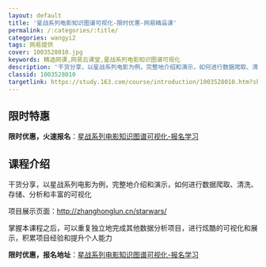 ```yaml
---
layout: default
title: '星战系列电影知识图谱可视化-限时优惠-网易精品课'
permalink: /:categories/:title/
categories: wangyi2
tags: 网易提供
cover: 1003528010.jpg
keywords: 精选网课,网易云课堂,星战系列电影知识图谱可视化
description: '干货分享，以星战系列电影为例，完整地介绍和演示，如何进行数据爬取、清洗、存储、分析和丰富的可视化项目展示页面：http:'
classid: 1003528010
targetlink: https://study.163.com/course/introduction/1003528010.htm?share=1&shareId=1025206652&utm_campaign=share&utm_medium=iphoneShare&utm_source=&utm_u=1025206652
---
```


## 限时特惠

**限时优惠，火速报名**：[星战系列电影知识图谱可视化-报名学习](https://study.163.com/course/introduction/1003528010.htm?share=1&shareId=1025206652&utm_campaign=share&utm_medium=iphoneShare&utm_source=&utm_u=1025206652)

## 课程介绍

干货分享，以星战系列电影为例，完整地介绍和演示，如何进行数据爬取、清洗、存储、分析和丰富的可视化



项目展示页面：http://zhanghonglun.cn/starwars/



掌握本课程之后，可以重复独立地完成其他数据分析项目，进行炫酷的可视化和展示，积累项目经验和提升个人能力

**限时优惠，报名地址**：[星战系列电影知识图谱可视化-报名学习](https://study.163.com/course/introduction/1003528010.htm?share=1&shareId=1025206652&utm_campaign=share&utm_medium=iphoneShare&utm_source=&utm_u=1025206652)

